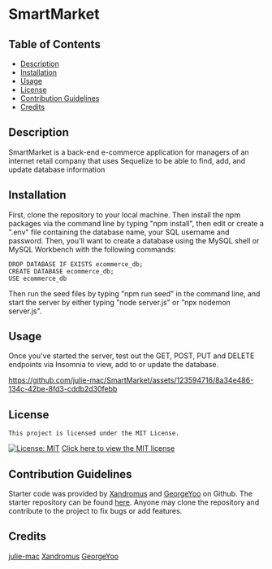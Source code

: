 # SmartMarket

  ## Table of Contents
    
  - [Description](#description)
  - [Installation](#installation)
  - [Usage](#usage)
  - [License](#license)
  - [Contribution Guidelines](#contribution)
  - [Credits](#credits)
  
  
  ## Description

  SmartMarket is a back-end e-commerce application for managers of an internet retail company that uses Sequelize to be able to find, add, and update database information
  
  ## Installation
  
  First, clone the repository to your local machine. Then install the npm packages via the command line by typing "npm install", then edit or create a ".env" file containing the database name, your SQL username and password. Then, you'll want to create a database using the MySQL shell or MySQL Workbench with the following commands: 

    DROP DATABASE IF EXISTS ecommerce_db;
    CREATE DATABASE ecommerce_db;
    USE ecommerce_db

Then run the seed files by typing "npm run seed" in the command line, and start the server by either typing "node server.js" or "npx nodemon server.js".

  ## Usage
  
  Once you've started the server, test out the GET, POST, PUT and DELETE endpoints via Insomnia to view, add to or update the database.

https://github.com/julie-mac/SmartMarket/assets/123594716/8a34e486-134c-42be-8fd3-cddb2d30febb

 
  ## License
    This project is licensed under the MIT License.
  [![License: MIT](https://img.shields.io/badge/License-MIT-yellow.svg)](https://opensource.org/licenses/MIT)
  [Click here to view the MIT license](https://opensource.org/license/mit/)
  
  ## Contribution Guidelines
  Starter code was provided by [Xandromus](https://github.com/Xandromus) and [GeorgeYoo](https://github.com/Georgeyoo) on Github. The starter repository can be found [here](https://github.com/coding-boot-camp/fantastic-umbrella).
  Anyone may clone the repository and contribute to the project to fix bugs or add features.

  ## Credits

  [julie-mac](https://github.com/julie-mac)
  [Xandromus](https://github.com/Xandromus)
  [GeorgeYoo](https://github.com/Georgeyoo)
